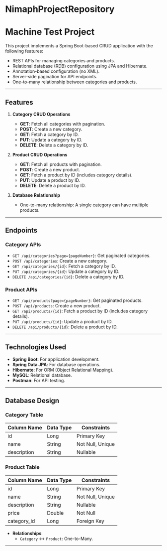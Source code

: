 # NimaphProjectRepository
# Machine Test Project

This project implements a Spring Boot-based CRUD application with the following features:
- REST APIs for managing categories and products.
- Relational database (RDB) configuration using JPA and Hibernate.
- Annotation-based configuration (no XML).
- Server-side pagination for API endpoints.
- One-to-many relationship between categories and products.

---

## **Features**
1. **Category CRUD Operations**
   - **GET**: Fetch all categories with pagination.
   - **POST**: Create a new category.
   - **GET**: Fetch a category by ID.
   - **PUT**: Update a category by ID.
   - **DELETE**: Delete a category by ID.

2. **Product CRUD Operations**
   - **GET**: Fetch all products with pagination.
   - **POST**: Create a new product.
   - **GET**: Fetch a product by ID (includes category details).
   - **PUT**: Update a product by ID.
   - **DELETE**: Delete a product by ID.

3. **Database Relationship**
   - One-to-many relationship: A single category can have multiple products.

---

## **Endpoints**

### **Category APIs**
- `GET /api/categories?page={pageNumber}`: Get paginated categories.
- `POST /api/categories`: Create a new category.
- `GET /api/categories/{id}`: Fetch a category by ID.
- `PUT /api/categories/{id}`: Update a category by ID.
- `DELETE /api/categories/{id}`: Delete a category by ID.

### **Product APIs**
- `GET /api/products?page={pageNumber}`: Get paginated products.
- `POST /api/products`: Create a new product.
- `GET /api/products/{id}`: Fetch a product by ID (includes category details).
- `PUT /api/products/{id}`: Update a product by ID.
- `DELETE /api/products/{id}`: Delete a product by ID.

---

## **Technologies Used**
- **Spring Boot**: For application development.
- **Spring Data JPA**: For database operations.
- **Hibernate**: For ORM (Object Relational Mapping).
- **MySQL**: Relational database.
- **Postman**: For API testing.

---

## **Database Design**
### **Category Table**
| Column Name | Data Type   | Constraints       |
|-------------|-------------|-------------------|
| id          | Long        | Primary Key       |
| name        | String      | Not Null, Unique  |
| description | String      | Nullable          |

### **Product Table**
| Column Name     | Data Type   | Constraints       |
|-----------------|-------------|-------------------|
| id              | Long        | Primary Key       |
| name            | String      | Not Null, Unique  |
| description     | String      | Nullable          |
| price           | Double      | Not Null          |
| category_id     | Long        | Foreign Key       |

- **Relationships**:
  - `Category` ↔ `Product`: One-to-Many.

---

